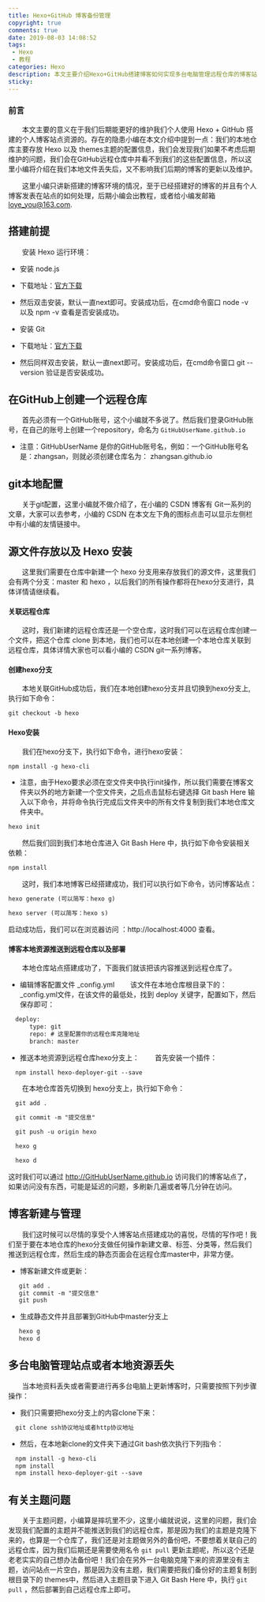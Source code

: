 ```yaml
---
title: Hexo+GitHub 博客备份管理
copyright: true
comments: true
date: 2019-08-03 14:08:52
tags: 
 - Hexo
 - 教程
categories: Hexo
description: 本文主要介绍Hexo+GitHub搭建博客如何实现多台电脑管理远程仓库的博客站点资源，例如：后期我们电脑上的本地仓库丢失，或者存放本地仓库的电脑出现问题打不开本地仓库来管理个人站点，我们又该如何？？？
sticky:
---
```

### 前言
&emsp;&emsp;本文主要的意义在于我们后期能更好的维护我们个人使用 Hexo + GitHub 搭建的个人博客站点资源的。存在的隐患小编在本文介绍中提到一点：我们的本地仓库主要存放 Hexo 以及 themes主题的配置信息，我们会发现我们如果不考虑后期维护的问题，我们会在GitHub远程仓库中并看不到我们的这些配置信息，所以这里小编将介绍在我们本地文件丢失后，又不影响我们后期的博客的更新以及维护。

&emsp;&emsp;这里小编只讲新搭建的博客环境的情况，至于已经搭建好的博客的并且有个人博客发表在站点的如何处理，后期小编会出教程，或者给小编发邮箱 loye_you@163.com.

## 搭建前提
&emsp;&emsp;安装 Hexo 运行环境：
 - 安装 node.js
  - 下载地址：[官方下载](https://nodejs.org/en/download/)
  - 然后双击安装，默认一直next即可。安装成功后，在cmd命令窗口 node -v 以及 npm -v 查看是否安装成功。

 - 安装 Git
  - 下载地址：[官方下载](https://git-scm.com/download/win)
  - 然后同样双击安装，默认一直next即可。安装成功后，在cmd命令窗口 git --version 验证是否安装成功。

## 在GitHub上创建一个远程仓库
&emsp;&emsp;首先必须有一个GitHub账号，这个小编就不多说了。然后我们登录GitHub账号，在自己的账号上创建一个repository，命名为 `GitHubUserName.github.io`

 - 注意：GitHubUserName 是你的GitHub账号名，例如：一个GitHub账号名是：zhangsan，则就必须创建仓库名为： zhangsan.github.io 

## git本地配置
&emsp;&emsp;关于git配置，这里小编就不做介绍了，在小编的 CSDN 博客有 Git一系列的文章，大家可以去参考，小编的 CSDN 在本文左下角的图标点击可以显示左侧栏中有小编的友情链接中。

## 源文件存放以及 Hexo 安装
&emsp;&emsp;这里我们需要在仓库中新建一个 hexo 分支用来存放我们的源文件，这里我们会有两个分支：master 和 hexo ，以后我们的所有操作都将在hexo分支进行，具体详情请继续看。

#### 关联远程仓库
&emsp;&emsp;这时，我们新建的远程仓库还是一个空仓库，这时我们可以在远程仓库创建一个文件，把这个仓库 clone 到本地，我们也可以在本地创建一个本地仓库关联到远程仓库，具体详情大家也可以看小编的 CSDN git一系列博客。

#### 创建hexo分支
&emsp;&emsp;本地关联GitHub成功后，我们在本地创建hexo分支并且切换到hexo分支上,执行如下命令：
```xml
git checkout -b hexo
```
#### Hexo安装
&emsp;&emsp;我们在hexo分支下，执行如下命令，进行hexo安装：
```xml
npm install -g hexo-cli
```
 - 注意，由于Hexo要求必须在空文件夹中执行init操作，所以我们需要在博客文件夹以外的地方新建一个空文件夹，之后点击鼠标右键选择 Git bash Here 输入以下命令，并将命令执行完成后文件夹中的所有文件复制到我们本地仓库文件夹中。
```xml
hexo init
```
&emsp;&emsp;然后我们回到我们本地仓库进入 Git Bash Here 中，执行如下命令安装相关依赖：
```xml
npm install
```
&emsp;&emsp;这时，我们本地博客已经搭建成功，我们可以执行如下命令，访问博客站点：
```xml
hexo generate (可以简写：hexo g)

hexo server (可以简写：hexo s)
```
启动成功后，我们可以在浏览器访问 ：http://localhost:4000 查看。

#### 博客本地资源推送到远程仓库以及部署
&emsp;&emsp;本地仓库站点搭建成功了，下面我们就该把该内容推送到远程仓库了。
 - 编辑博客配置文件 _config.yml
  &emsp;&emsp;该文件在本地仓库根目录下的： _config.yml文件，在该文件的最低处，找到 deploy 关键字，配置如下，然后保存即可：
  ```xml
    deploy:
        type: git
        repo: # 这里配置你的远程仓库克隆地址
        branch: master
  ```
 - 推送本地资源到远程仓库hexo分支上：
  &emsp;&emsp;首先安装一个插件：
  ```xml
    npm install hexo-deployer-git --save
  ```
  &emsp;&emsp;在本地仓库首先切换到 hexo分支上，执行如下命令：
  ```xml
    git add .

    git commit -m "提交信息"

    git push -u origin hexo

    hexo g

    hexo d
  ```
这时我们可以通过 http://GitHubUserName.github.io 访问我们的博客站点了，如果访问没有东西，可能是延迟的问题，多刷新几遍或者等几分钟在访问。

## 博客新建与管理
&emsp;&emsp;我们这时候可以尽情的享受个人博客站点搭建成功的喜悦，尽情的写作吧！我们至于要在本地仓库的hexo分支做任何操作新建文章、标签、分类等，然后我们推送到远程仓库，然后生成的静态页面会在远程仓库master中，非常方便。
 - 博客新建文件或更新：
 ```xml
    git add .
    git commit -m "提交信息"
    git push
 ```
 - 生成静态文件并且部署到GitHub中master分支上
 ```xml
    hexo g
    hexo d
 ```

## 多台电脑管理站点或者本地资源丢失
 &emsp;&emsp;当本地资料丢失或者需要进行再多台电脑上更新博客时，只需要按照下列步骤操作：
  - 我们只需要把hexo分支上的内容clone下来：
  ```xml
    git clone ssh协议地址或者http协议地址
  ```
  - 然后，在本地新clone的文件夹下通过Git bash依次执行下列指令：
  ```xml
    npm install -g hexo-cli
    npm install
    npm install hexo-deployer-git --save
  ```

## 有关主题问题
&emsp;&emsp;关于主题问题，小编算是摔坑里不少，这里小编就说说，这里的问题，我们会发现我们配置的主题并不能推送到我们的远程仓库，那是因为我们的主题是克隆下来的，也算是一个仓库了，我们还是对主题做另外的备份吧，不要想着关联自己的远程仓库，因为我们后期还是需要使用名令 `git pull` 更新主题呢，所以这个还是老老实实的自己想办法备份吧！我们会在另外一台电脑克隆下来的资源里没有主题，访问站点一片空白，那是因为没有主题，我们需要把我们备份好的主题复制到根目录下的 themes中，然后进入主题目录下进入 Git Bash Here 中，执行 `git pull` ，然后部署到自己远程仓库上即可。
